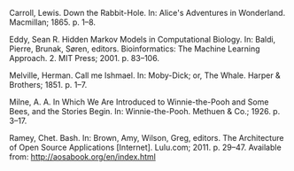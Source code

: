 Carroll, Lewis. Down the Rabbit-Hole. In: Alice's Adventures in Wonderland. Macmillan; 1865. p. 1–8. 

Eddy, Sean R. Hidden Markov Models in Computational Biology. In: Baldi, Pierre, Brunak, Søren, editors. Bioinformatics: The Machine Learning Approach. 2. MIT Press; 2001. p. 83–106. 

Melville, Herman. Call me Ishmael. In: Moby-Dick; or, The Whale. Harper & Brothers; 1851. p. 1–7. 

Milne, A. A. In Which We Are Introduced to Winnie-the-Pooh and Some Bees, and the Stories Begin. In: Winnie-the-Pooh. Methuen & Co.; 1926. p. 3–17. 

Ramey, Chet. Bash. In: Brown, Amy, Wilson, Greg, editors. The Architecture of Open Source Applications [Internet]. Lulu.com; 2011. p. 29–47. Available from: http://aosabook.org/en/index.html